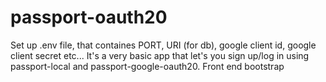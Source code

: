 # passport-oauth20
Set up .env file, that containes PORT, URI (for db), google client id, google client secret etc... It's a very basic app that let's you sign up/log in using passport-local and passport-google-oauth20. Front end bootstrap
